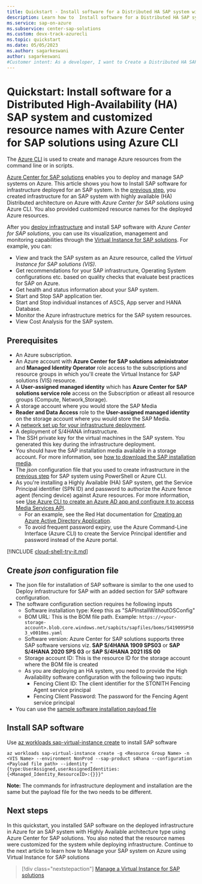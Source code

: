 ```yaml
---
title: Quickstart - Install software for a Distributed HA SAP system with Azure Center for SAP solutions with custom resource names using Azure CLI
description: Learn how to  Install software for a Distributed HA SAP system in Azure Center for SAP solutions through Azure CLI.
ms.service: sap-on-azure
ms.subservice: center-sap-solutions
ms.custom: devx-track-azurecli
ms.topic: quickstart
ms.date: 05/05/2023
ms.author: sagarkeswani
author: sagarkeswani
#Customer intent: As a developer, I want to Create a Distributed HA SAP system with custom resource names so that I can use the system with Azure Center for SAP solutions.
---
```

# Quickstart:  Install software for a Distributed High-Availability (HA) SAP system and customized resource names with Azure Center for SAP solutions using Azure CLI

The [Azure CLI](/cli/azure/) is used to create and manage Azure resources from the command line or in scripts.

[Azure Center for SAP solutions](overview.md) enables you to deploy and manage SAP systems on Azure. This article shows you how to Install SAP software for infrastructure deployed for an SAP system. In the [previous step](tutorial-create-high-availability-name-custom.md), you created infrastructure for an SAP system with highly available (HA) Distributed architecture on Azure with *Azure Center for SAP solutions* using Azure CLI. You also provided customized resource names for the deployed Azure resources. 

After you [deploy infrastructure](deploy-s4hana.md) and install SAP software with *Azure Center for SAP solutions*, you can use its visualization, management and monitoring capabilities through the [Virtual Instance for SAP solutions](manage-virtual-instance.md). For example, you can:

- View and track the SAP system as an Azure resource, called the *Virtual Instance for SAP solutions (VIS)*.
- Get recommendations for your SAP infrastructure, Operating System configurations etc. based on quality checks that evaluate best practices for SAP on Azure.
- Get health and status information about your SAP system.
- Start and Stop SAP application tier.
- Start and Stop individual instances of ASCS, App server and HANA Database.
- Monitor the Azure infrastructure metrics for the SAP system resources.
- View Cost Analysis for the SAP system.

## Prerequisites
- An Azure subscription.
- An Azure account with **Azure Center for SAP solutions administrator** and **Managed Identity Operator** role access to the subscriptions and resource groups in which you'll create the Virtual Instance for SAP solutions (VIS) resource.
- A **User-assigned managed identity** which has **Azure Center for SAP solutions service role** access on the Subscription or atleast all resource groups (Compute, Network,Storage). 
- A storage account where you would store the SAP Media
- **Reader and Data Access** role to the **User-assigned managed identity** on the storage account where you would store the SAP Media.
- A [network set up for your infrastructure deployment](prepare-network.md).
- A deployment of S/4HANA infrastructure.
- The SSH private key for the virtual machines in the SAP system. You generated this key during the infrastructure deployment.
- You should have the SAP installation media available in a storage account. For more information, see [how to download the SAP installation media](get-sap-installation-media.md).
- The *json* configuration file that you used to create infrastructure in the [previous step](tutorial-create-high-availability-name-custom.md) for SAP system using PowerShell or Azure CLI. 
- As you're installing a Highly Available (HA) SAP system, get the Service Principal identifier (SPN ID) and password to authorize the Azure fence agent (fencing device) against Azure resources. For more information, see [Use Azure CLI to create an Azure AD app and configure it to access Media Services API](/azure/media-services/previous/media-services-cli-create-and-configure-aad-app). 
    - For an example, see the Red Hat documentation for [Creating an Azure Active Directory Application](https://access.redhat.com/documentation/en-us/red_hat_enterprise_linux/7/html/deploying_red_hat_enterprise_linux_7_on_public_cloud_platforms/configuring-rhel-high-availability-on-azure_cloud-content#azure-create-an-azure-directory-application-in-ha_configuring-rhel-high-availability-on-azure).
    - To avoid frequent password expiry, use the Azure Command-Line Interface (Azure CLI) to create the Service Principal identifier and password instead of the Azure portal.

[!INCLUDE [cloud-shell-try-it.md](../../../includes/cloud-shell-try-it.md)]

## Create *json* configuration file

- The json file for installation of SAP software is similar to the one used to Deploy infrastructure for SAP with an added section for SAP software configuration. 
- The software configuration section requires he following inputs
    - Software installation type: Keep this as "SAPInstallWithoutOSConfig"
    - BOM URL: This is the BOM file path. Example: `https://<your-storage-account>.blob.core.windows.net/sapbits/sapfiles/boms/S41909SPS03_v0010ms.yaml`
    - Software version: Azure Center for SAP solutions supports three SAP software versions viz. **SAP S/4HANA 1909 SPS03** or **SAP S/4HANA 2020 SPS 03** or **SAP S/4HANA 2021 ISS 00**
    - Storage account ID: This is the resource ID for the storage account where the BOM file is created
    - As you are deploying an HA system, you need to provide the High Availability software configuration with the following two inputs:
        - Fencing Client ID: The client identifier for the STONITH Fencing Agent service principal
        - Fencing Client Password: The password for the Fencing Agent service principal
- You can use the [sample software installation payload file](https://github.com/Azure/Azure-Center-for-SAP-solutions-preview/blob/main/Payload_Samples/InstallPayload_withTransport_withHAAvSet_withCustomResourceName.json)

## Install SAP software 
Use [az workloads sap-virtual-instance create](/cli/azure/workloads/sap-virtual-instance?view=azure-cli-latest#az-workloads-sap-virtual-instance-create&preserve-view=true) to install SAP software

```azurecli-interactive
az workloads sap-virtual-instance create -g <Resource Group Name> -n <VIS Name> --environment NonProd --sap-product s4hana --configuration <Payload file path> --identity "{type:UserAssigned,userAssignedIdentities:{<Managed_Identity_ResourceID>:{}}}"
```

**Note:** The commands for infrastructure deployment and installation are the same but the payload file for the two needs to be different. 

## Next steps
In this quickstart, you installed SAP software on the deployed infrastructure in Azure for an SAP system with Highly Available architecture type using Azure Center for SAP solutions. You also noted that the resource names were customized for the system while deploying infrastructure. Continue to the next article to learn how to Manage your SAP system on Azure using Virtual Instance for SAP solutions
> [!div class="nextstepaction"]
> [Manage a Virtual Instance for SAP solutions](manage-virtual-instance.md)
